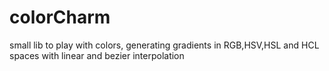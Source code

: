 # colorCharm
small lib to play with colors, generating gradients in RGB,HSV,HSL and HCL spaces with linear and bezier interpolation
